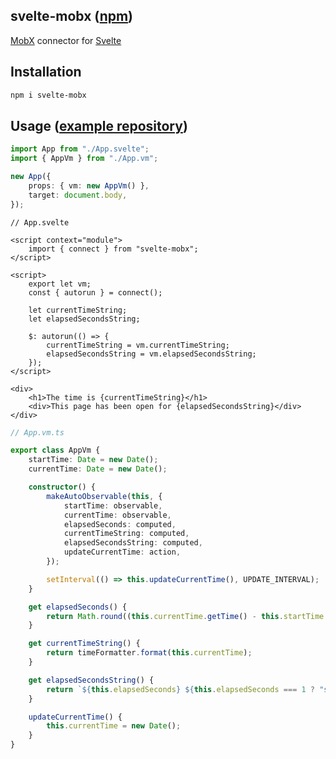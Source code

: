 ## svelte-mobx ([npm](https://www.npmjs.com/package/svelte-mobx))
[MobX](https://mobx.js.org) connector for [Svelte](https://svelte.dev)

## Installation

```bash
npm i svelte-mobx
```

## Usage ([example repository](https://github.com/xelaok/svelte-mobx-example))

```typescript
import App from "./App.svelte";
import { AppVm } from "./App.vm";

new App({
    props: { vm: new AppVm() },
    target: document.body,
});
```

```sveltehtml
// App.svelte

<script context="module">
    import { connect } from "svelte-mobx";
</script>

<script>
    export let vm;
    const { autorun } = connect();

    let currentTimeString;
    let elapsedSecondsString;

    $: autorun(() => {
        currentTimeString = vm.currentTimeString;
        elapsedSecondsString = vm.elapsedSecondsString;
    });
</script>

<div>
    <h1>The time is {currentTimeString}</h1>
    <div>This page has been open for {elapsedSecondsString}</div>
</div>
```

```typescript
// App.vm.ts

export class AppVm {
    startTime: Date = new Date();
    currentTime: Date = new Date();

    constructor() {
        makeAutoObservable(this, {
            startTime: observable,
            currentTime: observable,
            elapsedSeconds: computed,
            currentTimeString: computed,
            elapsedSecondsString: computed,
            updateCurrentTime: action,
        });

        setInterval(() => this.updateCurrentTime(), UPDATE_INTERVAL);
    }

    get elapsedSeconds() {
        return Math.round((this.currentTime.getTime() - this.startTime.getTime()) / 1000);
    }

    get currentTimeString() {
        return timeFormatter.format(this.currentTime);
    }

    get elapsedSecondsString() {
        return `${this.elapsedSeconds} ${this.elapsedSeconds === 1 ? "second" : "seconds"}`;
    }

    updateCurrentTime() {
        this.currentTime = new Date();
    }
}
```
